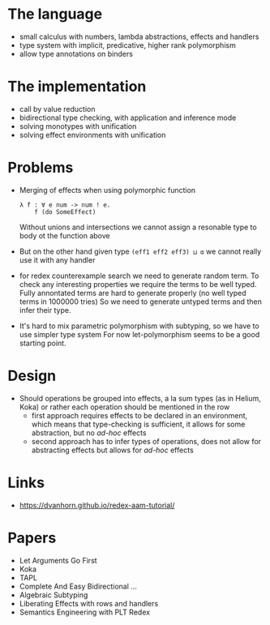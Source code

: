 # The language
  - small calculus with numbers, lambda abstractions, effects and handlers
  - type system with implicit, predicative, higher rank polymorphism
  - allow type annotations on binders

# The implementation
  - call by value reduction
  - bidirectional type checking, with application and inference mode
  - solving monotypes with unification
  - solving effect environments with unification

# Problems
  - Merging of effects when using polymorphic function
    ```
    λ f : ∀ e num -> num ! e.
        f (do SomeEffect)
    ```
    Without unions and intersections we cannot assign a resonable type to body ot the function above

  - But on the other hand given type `(eff1 eff2 eff3) ⊔ α` we cannot
    really use it with any handler

  - for redex counterexample search we need to generate random term.
    To check any interesting properties we require the terms to be well typed.
    Fully annontated terms are hard to generate properly (no well typed terms in 1000000 tries)
    So we need to generate untyped terms and then infer their type.

  - It's hard to mix parametric polymorphism with subtyping, so we have to use simpler type system
    For now let-polymorphism seems to be a good starting point.

# Design
  - Should operations be grouped into effects, a la sum types (as in Helium, Koka)
    or rather each operation should be mentioned in the row
    * first approach requires effects to be declared in an environment, which means that type-checking
      is sufficient, it allows for some abstraction, but no *ad-hoc* effects
    * second approach has to infer types of operations, does not allow for abstracting effects
      but allows for *ad-hoc* effects

# Links
  - https://dvanhorn.github.io/redex-aam-tutorial/

# Papers
  - Let Arguments Go First
  - Koka
  - TAPL
  - Complete And Easy Bidirectional ...
  - Algebraic Subtyping
  - Liberating Effects with rows and handlers
  - Semantics Engineering with PLT Redex